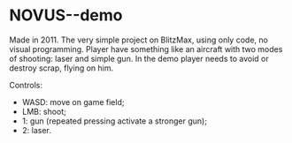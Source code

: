 # NOVUS--demo

Made in 2011.
The very simple project on BlitzMax, using only code, no visual programming.
Player have something like an aircraft with two modes of shooting: laser and simple gun. In the demo player needs to avoid or destroy scrap, flying on him.

Controls:
* WASD: move on game field;
* LMB: shoot;
* 1: gun (repeated pressing activate a stronger gun);
* 2: laser.

